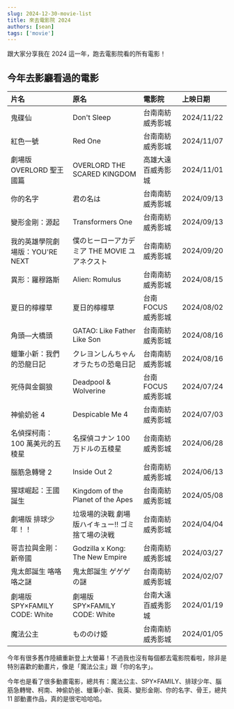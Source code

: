 ```yaml
---
slug: 2024-12-30-movie-list
title: 來去電影院 2024
authors: [sean]
tags: ['movie']
---
```


跟大家分享我在 2024 這一年，跑去電影院看的所有電影！

<!-- truncate -->

## 今年去影廳看過的電影

| 片名                            | 原名                                             | 電影院              | 上映日期   |
| :------------------------------ | :----------------------------------------------- | :------------------ | :--------- |
| 鬼碟仙                          | Don't Sleep                                      | 台南南紡威秀影城    | 2024/11/22 |
| 紅色一號                        | Red One                                          | 台南南紡威秀影城    | 2024/11/07 |
| 劇場版 OVERLORD 聖王國篇        | OVERLORD THE SCARED KINGDOM                      | 高雄大遠百威秀影城  | 2024/11/01 |
| 你的名字                        | 君の名は                                         | 台南南紡威秀影城    | 2024/09/13 |
| 變形金剛：源起                  | Transformers One                                 | 台南南紡威秀影城    | 2024/09/13 |
| 我的英雄學院劇場版：YOU'RE NEXT | 僕のヒーローアカデミア THE MOVIE ユアネクスト    | 台南南紡威秀影城    | 2024/09/20 |
| 異形：羅穆路斯                  | Alien: Romulus                                   | 台南南紡威秀影城    | 2024/08/15 |
| 夏日的檸檬草                    | 夏日的檸檬草                                     | 台南 FOCUS 威秀影城 | 2024/08/02 |
| 角頭—大橋頭                     | GATAO: Like Father Like Son                      | 台南南紡威秀影城    | 2024/08/16 |
| 蠟筆小新：我們的恐龍日記        | クレヨンしんちゃん オラたちの恐竜日記            | 台南南紡威秀影城    | 2024/08/16 |
| 死侍與金鋼狼                    | Deadpool & Wolverine                             | 台南 FOCUS 威秀影城 | 2024/07/24 |
| 神偷奶爸 4                      | Despicable Me 4                                  | 台南南紡威秀影城    | 2024/07/03 |
| 名偵探柯南：100 萬美元的五稜星  | 名探偵コナン 100 万ドルの五稜星                  | 台南南紡威秀影城    | 2024/06/28 |
| 腦筋急轉彎 2                    | Inside Out 2                                     | 台南南紡威秀影城    | 2024/06/13 |
| 猩球崛起：王國誕生              | Kingdom of the Planet of the Apes                | 台南南紡威秀影城    | 2024/05/08 |
| 劇場版 排球少年！！             | 垃圾場的決戰 劇場版ハイキュー!! ゴミ捨て場の決戦 | 台南南紡威秀影城    | 2024/04/04 |
| 哥吉拉與金剛：新帝國            | Godzilla x Kong: The New Empire                  | 台南南紡威秀影城    | 2024/03/27 |
| 鬼太郎誕生 咯咯咯之謎           | 鬼太郎誕生 ゲゲゲの謎                            | 台南南紡威秀影城    | 2024/02/07 |
| 劇場版 SPY×FAMILY CODE: White   | 劇場版 SPY×FAMILY CODE: White                    | 台南大遠百威秀影城  | 2024/01/19 |
| 魔法公主                        | もののけ姫                                       | 台南南紡威秀影城    | 2024/01/05 |

今年有很多舊作陸續重新登上大螢幕！不過我也沒有每個都去電影院看啦，除非是特別喜歡的動畫片，像是「魔法公主」跟「你的名字」。

今年也是看了很多動畫電影，總共有：魔法公主、SPY×FAMILY、排球少年、腦筋急轉彎、柯南、神偷奶爸、蠟筆小新、我英、變形金剛、你的名字、骨王，總共 11 部動畫作品，真的是很宅哈哈哈。
